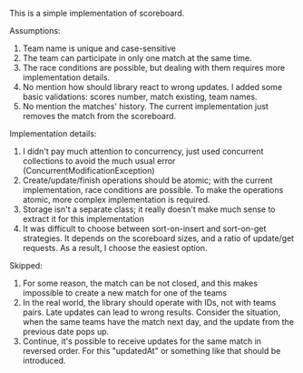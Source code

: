 This is a simple implementation of scoreboard.

Assumptions:

1. Team name is unique and case-sensitive
2. The team can participate in only one match at the same time.
3. The race conditions are possible, but dealing with them requires more implementation details.
4. No mention how should library react to wrong updates. I added some basic validations: scores number, match existing, team names.
5. No mention the matches' history. The current implementation just removes the match from the scoreboard.

Implementation details:

1. I didn't pay much attention to concurrency, just used concurrent collections to avoid the much usual error (ConcurrentModificationException)
2. Create/update/finish operations should be atomic; with the current implementation, race conditions are possible. To make the operations atomic, more complex implementation is required. 
3. Storage isn't a separate class; it really doesn't make much sense to extract it for this implementation
4. It was difficult to choose between sort-on-insert and sort-on-get strategies. It depends on the scoreboard sizes, and a ratio of update/get requests. As a result, I choose the easiest option.  

Skipped:

1. For some reason, the match can be not closed, and this makes impossible to create a new match for one of the teams  
2. In the real world, the library should operate with IDs, not with teams pairs. Late updates can lead to wrong results. Consider the situation, when the same teams have the match next day, and the update from the previous date pops up.
3. Continue, it's possible to receive updates for the same match in reversed order. For this "updatedAt" or something like that should be introduced. 

